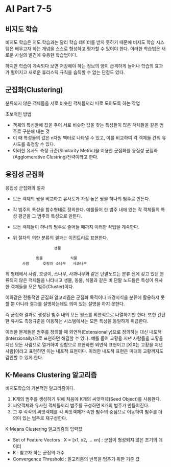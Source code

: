# AI Part 7-5

## 비지도 학습
비지도 학습은 지도 학습과는 달리 학습 데이터를 받지 못하기 때문에 비지도 학습 시스템은 배우고자 하는 개념을 스스로 형성하고 평가할 수 있어야 한다. 이러한 학습법은 새로운 사실의 발견에 유용한 학습법이다.

하지만 학습이 계속되다 보면 저장해야 하는 정보의 양이 급격하게 늘어나 학습의 효과가 떨어지고 새로운 휴리스틱 규칙을 습득할 수 없는 단점도 있다.

## 군집화(Clustering)
분류되지 않은 객체들을 서로 비슷한 객체들끼리 따로 모이도록 하는 작업

초보적인 방법
- 객체의 특성들에 값을 주어 서로 비슷한 값을 찾는 특성들이 많은 객체들을 같은 범주로 구분해 내는 것
- 이 때 특성들의 값은 n차원 벡터로 나타낼 수 있고, 이를 비교하여 각 객체들 간의 유사도를 측정할 수 있다.
- 이러한 유사도 측정 규준(Similarity Metric)을 이용한 군집화를 응집성 군집화(Agglomerative Clustring)전략이라고 한다.

## 응집성 군집화
응집성 군집화의 절차
- 모든 객체의 쌍을 비교하고 유사도가 가장 높은 쌍을 하나의 범주로 만든다.
- 각 범주의 특성을 함수형태로 정의한다. 예를들어 한 범주 내에 있는 각 객체들의 특성 평균을 그 범주의 특성으로 만든다.
- 모든 객체들이 하나의 범주로 줄어들 때까지 이러한 작업을 계속한다.
- 위 절차의 의한 분류의 결과는 이진트리로 표현한다.

                        생물

                동물            식물
          사람      호랑이 소나무   사과나무   

위 형태에서 사람, 호랑이, 소나무, 사과나무와 같은 단말노드는 분류 전에 갖고 있던 분류되지 않은 객체들을 나타내고 생물, 동물, 식물과 같은 비 단말 노드들은 특성이 유사한 객체들을 모은 범주(Cluster)이다.

이와같은 전통적인 군집화 알고리즘은 군집화 목적이나 배경지식을 분류에 활용하지 못할 뿐 아니라 결과를 설명하는데도 의미 있는 설명을 하지 못한다.

즉 군집화 결과로 생성된 범주 내의 모든 원소를 외연적으로 나열하기만 한다. 또한 간단한 유사도 측정규준을 이용하는 시스템에서는 모든 특성을 동일하게 취급한다.

이러한 문제들은 범주를 정의할 때 외연적(Extensionally)으로 정의하는 대신 내포적(Intersionally)으로 표현하면 해결할 수 있다. 예를 들어 교황을 지낸 사람들을 교황을 지낸 모든 사람으로 열거하여 집합으로 표현하면 외연적 표현이고 [X|X는 교황을 지낸 사람]이라고 표현하면 이는 내포적 표현이다. 이러한 내포적 표현은 미래의 교황까지도 감안할 수 있게 한다.

## K-Means Clustering 알고리즘
비지도학습의 기본적인 알고리즘이다.
1. K개의 범주를 생성하기 위해 처음에 K개의 씨앗객체(Seed Object)를 사용한다.
2. 씨앗객체와 유사한 객체들끼리 범주를 구성하면 K개의 범주가 만들어진다.
3. 그 후 각각의 씨앗객체를 각 씨앗객체가 속한 범주의 중심으로 이동하여 범주를 더 의미 있는 범주로 재구성한다.

K-Means Clustering 알고리즘의 입력값
- Set of Feature Vectors : X = [x1, x2, ... xn] : 군집이 형성되지 않은 초기의 데이터
- K : 찾고자 하는 군집의 개수
- Convergence Threshold : 알고리즘의 반복을 멈추기 위한 기준 값